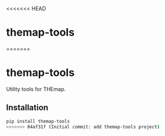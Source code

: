 <<<<<<< HEAD
# themap-tools
=======
# themap-tools

Utility tools for THEmap.

## Installation

```bash
pip install themap-tools
>>>>>>> 04af31f (Initial commit: add themap-tools project)
